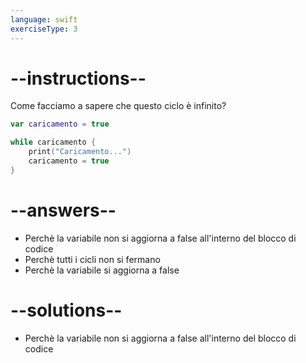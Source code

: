 ```yaml
---
language: swift
exerciseType: 3
---
```


# --instructions--

Come facciamo a sapere che questo ciclo è infinito?
```swift
var caricamento = true

while caricamento {
    print("Caricamento...")
    caricamento = true
}
```

# --answers--

- Perchè la variabile non si aggiorna a false all'interno del blocco di codice
- Perchè tutti i cicli non si fermano
- Perchè la variabile si aggiorna a false

# --solutions--

- Perchè la variabile non si aggiorna a false all'interno del blocco di codice

